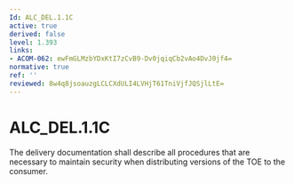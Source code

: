 ```yaml
---
Id: ALC_DEL.1.1C
active: true
derived: false
level: 1.393
links:
- ACOM-062: ewFmGLMzbYDxKtI7zCvB9-Dv0jqiqCb2vAo4DvJ0jf4=
normative: true
ref: ''
reviewed: 8w4q8jsoauzgLCLCXdULI4LVHjT61TniVjfJQSjlLtE=
---
```


# ALC_DEL.1.1C

The delivery documentation shall describe all procedures that are necessary to maintain security when distributing versions of the TOE to the consumer.